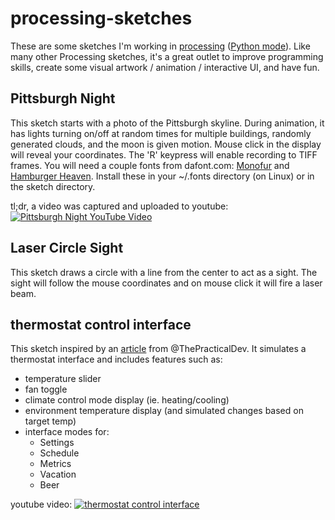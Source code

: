 # processing-sketches
These are some sketches I'm working in [processing](https://processing.org/) ([Python mode](http://py.processing.org/)). Like many other Processing sketches, it's a great outlet to improve programming skills, create some visual artwork / animation / interactive UI, and have fun.

## Pittsburgh Night
This sketch starts with a photo of the Pittsburgh skyline. During animation, it has lights turning on/off at random times for multiple buildings, randomly generated clouds, and the moon is given motion. Mouse click in the display will reveal your coordinates. The 'R' keypress will enable recording to TIFF frames. You will need a couple fonts from dafont.com: [Monofur](https://www.dafont.com/monofur.font) and [Hamburger Heaven](https://www.dafont.com/hamburger-heaven.font). Install these in your ~/.fonts directory (on Linux) or in the sketch directory.

tl;dr, a video was captured and uploaded to youtube:
[![Pittsburgh Night YouTube Video](https://img.youtube.com/vi/cxPIAd43B6w/0.jpg)](https://youtu.be/cxPIAd43B6w)

## Laser Circle Sight
This sketch draws a circle with a line from the center to act as a sight. The sight will follow the mouse coordinates and on mouse click it will fire a laser beam.

## thermostat control interface 
This sketch inspired by an
[article](https://dev.to/ederchrono/making-an-animated-slider---wotw-mkj) from @ThePracticalDev. It simulates a thermostat interface and includes features such as:
* temperature slider
* fan toggle
* climate control mode display (ie. heating/cooling)
* environment temperature display (and simulated changes based on target temp)
* interface modes for:
  * Settings
  * Schedule
  * Metrics
  * Vacation
  * Beer

youtube video: [![thermostat control interface](https://i9.ytimg.com/vi/QMB10PE0SbE/mq1.jpg?sqp=COCK--oF&rs=AOn4CLAEtdW1QgElQ9zkGbKdVgDMMEMlyw)](https://youtu.be/QMB10PE0SbE)
